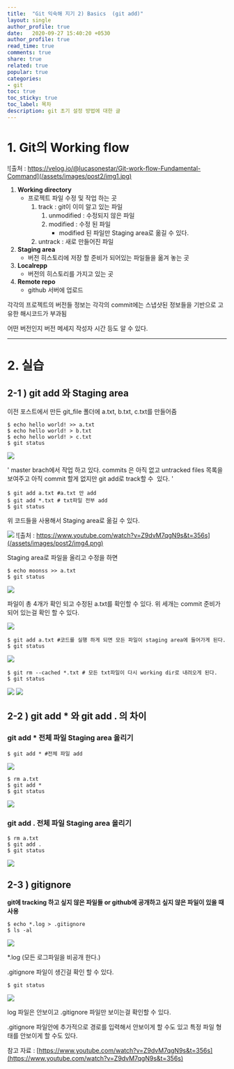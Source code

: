 ```yaml
---
title:  "Git 익숙해 지기 2) Basics  (git add)"
layout: single
author_profile: true
date:   2020-09-27 15:40:20 +0530
author_profile: true
read_time: true
comments: true
share: true
related: true
popular: true
categories:
- git
toc: true
toc_sticky: true
toc_label: 목차
description: git 초기 설정 방법에 대한 글 
---
```


# **1\. Git의 Working flow** 

![출처 : https://velog.io/@lucasonestar/Git-work-flow-Fundamental-Command](/assets/images/post2/img1.jpg)

1.  **Working directory** 
    -   프로젝트 파일 수정 및 작업 하는 곳 
        1.  track : git이 이미 알고 있는 파일  
            1.  unmodified : 수정되지 않은 파일
            2.  modified : 수정 된 파일  
                -   modified 된 파일만 Staging area로 옮길 수 있다. 
        2.  untrack : 새로 만들어진 파일 
2.  **Staging area** 
    -   버전 히스토리에 저장 할 준비가 되어있는 파일들을 옮겨 놓는 곳  
3.  **Localrepp** 
    -   버전의 히스토리를 가지고 있는 곳 
4.  **Remote repo**
    -   github 서버에 업로드

각각의 프로젝트의 버전들 정보는 각각의 commit에는 스냅샷된 정보들을 기반으로 고유한 해시코드가 부과됨 

어떤 버전인지 버전 메세지 작성자 시간 등도 알 수 있다.

----

# **2\. 실습** 

## **2-1 ) git add 와 Staging area**

이전 포스트에서 만든 git\_file 폴더에 a.txt, b.txt, c.txt를 만들어줌 

```
$ echo hello world! >> a.txt 
$ echo hello world! > b.txt 
$ echo hello world! > c.txt
$ git status
```

![](/assets/images/post2/img2.png)

' master brach에서 작업 하고 있다.
commits 은 아직 없고 untracked files 목록을 보여주고 아직 commit 할게 없지만 git add로 track할 수  있다. '

```
$ git add a.txt #a.txt 만 add 
$ git add *.txt # txt파일 전부 add
$ git status
```

위 코드들을 사용해서 Staging area로 옮길 수 있다. 

![](/assets/images/post2/img3.png)
![출처 : https://www.youtube.com/watch?v=Z9dvM7qgN9s&t=356s](/assets/images/post2/img4.png)

Staging area로 파일을 올리고 수정을 하면

```
$ echo moonss >> a.txt 
$ git status
```
![](/assets/images/post2/img5.png)

파일이 총 4개가 확인 되고 수정된 a.txt를 확인할 수 있다. 위 세개는 commit 준비가 되어 있는걸 확인 할 수 있다. 

![](/assets/images/post2/img6.png)

```
$ git add a.txt #코드를 실행 하게 되면 모든 파일이 staging area에 들어가게 된다.  
$ git status
```

![](/assets/images/post2/img7.png)


```
$ git rm --cached *.txt # 모든 txt파일이 다시 working dir로 내려오게 된다. 
$ git status
```
![](/assets/images/post2/img8.png)
![](/assets/images/post2/img9.png)

## **2-2 ) git add \* 와 git add . 의 차이** 

### **git add \* 전체 파일 Staging area 올리기**

```
$ git add * #전체 파일 add
```

![](/assets/images/post2/img10.png)

```
$ rm a.txt 
$ git add * 
$ git status
```
![](/assets/images/post2/img11.png)

### **git add . 전체 파일 Staging area 올리기**

```
$ rm a.txt 
$ git add .
$ git status
```

![](/assets/images/post2/img12.png)

## **2-3 ) gitignore** 

**git에 tracking 하고 싶지 않은 파일들 or github에 공개하고 싶지 않은 파일이 있을 때 사용** 

```
$ echo *.log > .gitignore 
$ ls -al
```

![](/assets/images/post2/img13.png)

\*.log (모든 로그파일을 비공개 한다.) 

.gitignore 파일이 생긴걸 확인 할 수 있다. 

```
$ git status
```

![](/assets/images/post2/img14.png)

log 파일은 안보이고 .gitignore 파일만 보이는걸 확인할 수 있다. 

.gitignore 파일안에 추가적으로 경로를 입력해서 안보이게 할 수도 있고 특정 파일 형태를 안보이게 할 수도 있다. 

참고 자료 : [https://www.youtube.com/watch?v=Z9dvM7qgN9s&t=356s](https://www.youtube.com/watch?v=Z9dvM7qgN9s&t=356s)
